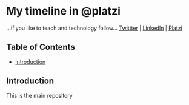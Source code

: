 # My timeline in @platzi

...if you like to teach and technology follow...
[Twittter](https://twitter.com/alexredondo) | [LinkedIn](https://www.linkedin.com/in/alexander-fabian-redondo-florez-990596b/) | [Platzi](https://platzi.com/@alexredondo/)

## Table of Contents

- [Introduction](#introduction)

<!-- - [latest version URL support](#latest-version-url-support)
- [Contributing](#contributing)
- [API usage](#api-usage)
- [Extensions, Plugins, Resources](#extensions-plugins-resources)
- [Contributors](#contributors)
- [Sponsors](#sponsors)
- [License](#license)
 -->

## Introduction

This is the main repository 


